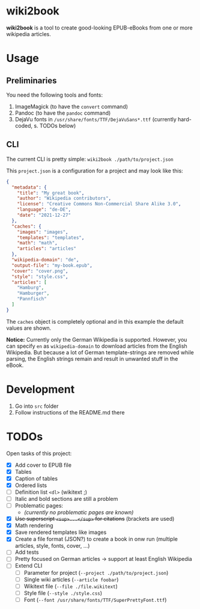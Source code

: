 # wiki2book
**wiki2book** is a tool to create good-looking EPUB-eBooks from one or more wikipedia articles.

# Usage

## Preliminaries

You need the following tools and fonts:

1. ImageMagick (to have the `convert` command)
2. Pandoc (to have the `pandoc` command)
3. DejaVu fonts in `/usr/share/fonts/TTF/DejaVuSans*.ttf` (currently hard-coded, s. TODOs below)
 
## CLI

The current CLI is pretty simple: `wiki2book ./path/to/project.json`

This `project.json` is a configuration for a project and may look like this:

```json
{
  "metadata": {
    "title": "My great book",
    "author": "Wikipedia contributors",
    "license": "Creative Commons Non-Commercial Share Alike 3.0",
    "language": "de-DE",
    "date": "2021-12-27"
  },
  "caches": {
    "images": "images",
    "templates": "templates",
    "math": "math",
    "articles": "articles"
  },
  "wikipedia-domain": "de",
  "output-file": "my-book.epub",
  "cover": "cover.png",
  "style": "style.css",
  "articles": [
    "Hamburg",
    "Hamburger",
    "Pannfisch"
  ]
}
```

The `caches` object is completely optional and in this example the default values are shown.

**Notice:** Currently only the German Wikipedia is supported.
However, you can specify `en` as `wikipedia-domain` to download articles from the English Wikipedia.
But because a lot of German template-strings are removed while parsing, the English strings remain and result in unwanted stuff in the eBook.

# Development

1. Go into `src` folder
2. Follow instructions of the README.md there

# TODOs

Open tasks of this project:

* [x] Add cover to EPUB file
* [x] Tables
* [x] Caption of tables
* [x] Ordered lists
* [ ] Definition list `<dl>` (wikitext ;)
* [ ] Italic and bold sections are still a problem
* [ ] Problematic pages:
  * *(currently no problematic pages are known)*
* [x] ~~Use superscript `<sup>...</sup>` for citations~~ (brackets are used)
* [x] Math rendering
* [x] Save rendered templates like images
* [x] Create a file format (JSON?) to create a book in onw run (multiple articles, style, fonts, cover, ...)
* [ ] Add tests
* [ ] Pretty focused on German articles → support at least English Wikipedia
* [ ] Extend CLI
  * [ ] Parameter for project (`--project ./path/to/project.json`) 
  * [ ] Single wiki articles (`--article foobar`) 
  * [ ] Wikitext file (`--file ./file.wikitext`)
  * [ ] Style file (`--style ./style.css`)
  * [ ] Font (`--font /usr/share/fonts/TTF/SuperPrettyFont.ttf`)